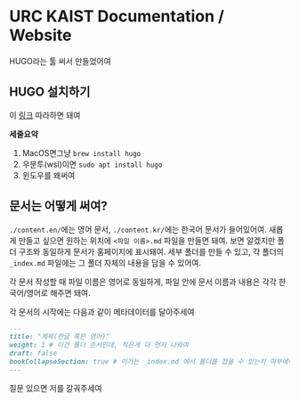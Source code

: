# URC KAIST Documentation / Website

HUGO라는 툴 써서 만들었어여

## HUGO 설치하기
이 [링크](https://gohugo.io/installation/) 따라하면 돼여

**세줄요약**
1. MacOS면그냥 `brew install hugo` 
2. 우분투(wsl)이면 `sudo apt install hugo` 
3. 윈도우를 왜써여

## 문서는 어떻게 써여?
`./content.en/`에는 영어 문서, `./content.kr/`에는 한국어 문서가 들어있어여. 
새롭게 만들고 싶으면 원하는 위치에 `<파일 이름>.md` 파일을 만들면 돼여.
보면 알겠지만 폴더 구조와 동일하게 문서가 홈페이지에 표시돼여.
세부 폴더를 만들 수 있고, 각 폴더의 `_index.md` 파일에는 그 폴더 자체의 내용을 담을 수 있어여.

각 문서 작성할 때 파일 이름은 영어로 동일하게, 파일 안에 문서 이름과 내용은 각각 한국어/영어로 해주면 돼여.

각 문서의 시작에는 다음과 같이 메타데이터를 달아주세여

```md
---
title: "제목(한글 혹은 영어)"
weight: 1 # 이건 폴더 순서인데, 적은게 더 먼저 나와여
draft: false
bookCollapseSection: true # 이거는 _index.md 에서 폴더를 접을 수 있는지 여부에여
---
```

질문 있으면 저를 갈궈주세여
